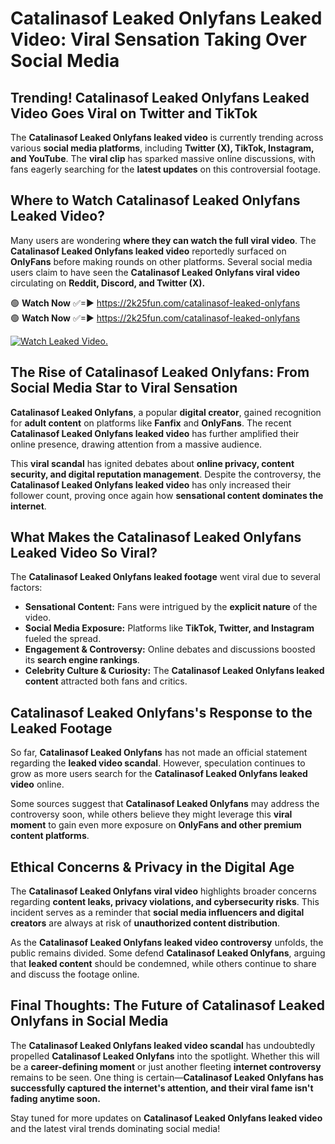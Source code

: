 # Catalinasof Leaked Onlyfans Leaked Video: Viral Sensation Taking Over Social Media

## **Trending! Catalinasof Leaked Onlyfans Leaked Video Goes Viral on Twitter and TikTok**
The **Catalinasof Leaked Onlyfans leaked video** is currently trending across various **social media platforms**, including **Twitter (X), TikTok, Instagram, and YouTube**. The **viral clip** has sparked massive online discussions, with fans eagerly searching for the **latest updates** on this controversial footage.

## **Where to Watch Catalinasof Leaked Onlyfans Leaked Video?**
Many users are wondering **where they can watch the full viral video**. The **Catalinasof Leaked Onlyfans leaked video** reportedly surfaced on **OnlyFans** before making rounds on other platforms. Several social media users claim to have seen the **Catalinasof Leaked Onlyfans viral video** circulating on **Reddit, Discord, and Twitter (X).**

🟢 **Watch Now** ✅=► https://2k25fun.com/catalinasof-leaked-onlyfans  
🟢 **Watch Now** ✅=► https://2k25fun.com/catalinasof-leaked-onlyfans  

[![Watch Leaked Video.](https://miro.medium.com/v2/resize:fit:828/format:webp/1*cilzJN44JGOrTw9NJCrNHA.gif "Watch Leaked Video")](https://2k25fun.com/catalinasof-leaked-onlyfans)

## **The Rise of Catalinasof Leaked Onlyfans: From Social Media Star to Viral Sensation**
**Catalinasof Leaked Onlyfans**, a popular **digital creator**, gained recognition for **adult content** on platforms like **Fanfix** and **OnlyFans**. The recent **Catalinasof Leaked Onlyfans leaked video** has further amplified their online presence, drawing attention from a massive audience.

This **viral scandal** has ignited debates about **online privacy, content security, and digital reputation management**. Despite the controversy, the **Catalinasof Leaked Onlyfans leaked video** has only increased their follower count, proving once again how **sensational content dominates the internet**.

## **What Makes the Catalinasof Leaked Onlyfans Leaked Video So Viral?**
The **Catalinasof Leaked Onlyfans leaked footage** went viral due to several factors:
- **Sensational Content:** Fans were intrigued by the **explicit nature** of the video.
- **Social Media Exposure:** Platforms like **TikTok, Twitter, and Instagram** fueled the spread.
- **Engagement & Controversy:** Online debates and discussions boosted its **search engine rankings**.
- **Celebrity Culture & Curiosity:** The **Catalinasof Leaked Onlyfans leaked content** attracted both fans and critics.

## **Catalinasof Leaked Onlyfans's Response to the Leaked Footage**
So far, **Catalinasof Leaked Onlyfans** has not made an official statement regarding the **leaked video scandal**. However, speculation continues to grow as more users search for the **Catalinasof Leaked Onlyfans leaked video** online.

Some sources suggest that **Catalinasof Leaked Onlyfans** may address the controversy soon, while others believe they might leverage this **viral moment** to gain even more exposure on **OnlyFans and other premium content platforms**.

## **Ethical Concerns & Privacy in the Digital Age**
The **Catalinasof Leaked Onlyfans viral video** highlights broader concerns regarding **content leaks, privacy violations, and cybersecurity risks**. This incident serves as a reminder that **social media influencers and digital creators** are always at risk of **unauthorized content distribution**.

As the **Catalinasof Leaked Onlyfans leaked video controversy** unfolds, the public remains divided. Some defend **Catalinasof Leaked Onlyfans**, arguing that **leaked content** should be condemned, while others continue to share and discuss the footage online.

## **Final Thoughts: The Future of Catalinasof Leaked Onlyfans in Social Media**
The **Catalinasof Leaked Onlyfans leaked video scandal** has undoubtedly propelled **Catalinasof Leaked Onlyfans** into the spotlight. Whether this will be a **career-defining moment** or just another fleeting **internet controversy** remains to be seen. One thing is certain—**Catalinasof Leaked Onlyfans has successfully captured the internet's attention, and their viral fame isn't fading anytime soon.**

Stay tuned for more updates on **Catalinasof Leaked Onlyfans leaked video** and the latest viral trends dominating social media!
